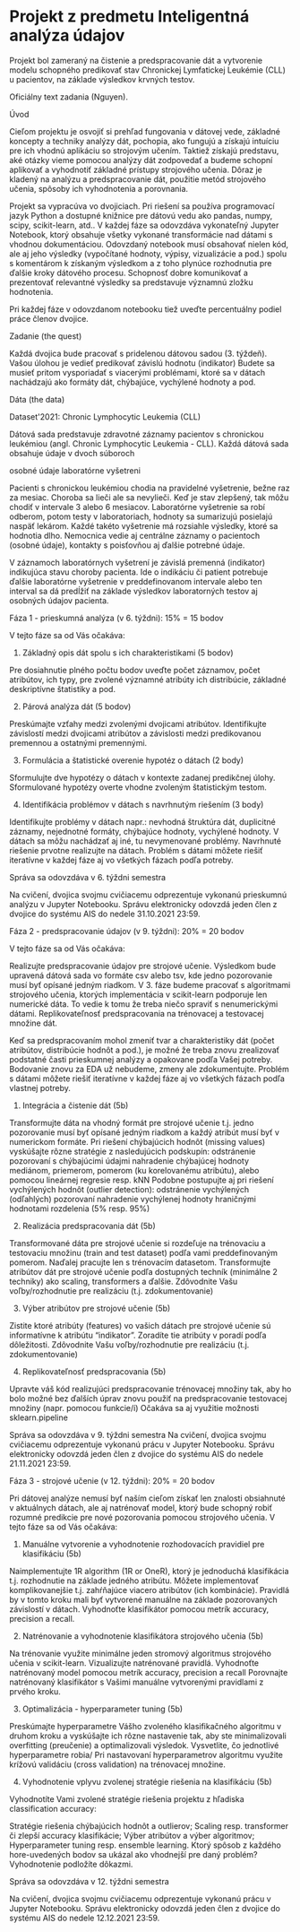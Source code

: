# Projekt z predmetu Inteligentná analýza údajov

Projekt bol zameraný na čistenie a predspracovanie dát a vytvorenie modelu schopného predikovať stav Chronickej Lymfatickej Leukémie (CLL) u pacientov, na základe výsledkov krvných testov.

Oficiálny text zadania (Nguyen).

Úvod

Cieľom projektu je osvojiť si prehľad fungovania v dátovej vede, základné koncepty a techniky analýzy dát, pochopia, ako fungujú a získajú intuíciu pre ich vhodnú aplikáciu so strojovým učením. Taktiež získajú predstavu, aké otázky vieme pomocou analýzy dát zodpovedať a budeme schopní aplikovať a vyhodnotiť základné prístupy strojového učenia. Dôraz je kladený na analýzu a predspracovanie dát, použitie metód strojového učenia, spôsoby ich vyhodnotenia a porovnania.
 
Projekt sa vypracúva vo dvojiciach. Pri riešení sa používa programovací jazyk Python a dostupné knižnice pre dátovú vedu ako pandas, numpy, scipy, scikit-learn, atd.. V každej fáze sa odovzdáva vykonateľný Jupyter Notebook, ktorý obsahuje všetky vykonané transformácie nad dátami s vhodnou dokumentáciou. Odovzdaný notebook musí obsahovať nielen kód, ale aj jeho výsledky (vypočítané hodnoty, výpisy, vizualizácie a pod.) spolu s komentárom k získaným výsledkom a z toho plynúce rozhodnutia pre ďalšie kroky dátového procesu. Schopnosť dobre komunikovať a prezentovať relevantné výsledky sa predstavuje významnú zložku hodnotenia.
 
Pri každej fáze v odovzdanom notebooku tiež uveďte percentuálny podiel práce členov dvojice.

Zadanie (the quest)

Každá dvojica bude pracovať s pridelenou dátovou sadou (3. týždeň).
Vašou úlohou je vedieť predikovať závislú hodnotu (indikator)
Budete sa musieť pritom vysporiadať s viacerými problémami, ktoré sa v dátach nachádzajú ako formáty dát, chýbajúce, vychýlené hodnoty a pod.

Dáta (the data)

Dataset'2021: Chronic Lymphocytic Leukemia (CLL)

Dátová sada predstavuje zdravotné záznamy pacientov s chronickou leukémiou (angl. Chronic Lymphocytic Leukemia - CLL). Každá dátová sada obsahuje údaje v dvoch súboroch

osobné údaje
laboratórne vyšetreni

Pacienti s chronickou leukémiou chodia na pravidelné vyšetrenie, bežne raz za mesiac. Choroba sa lieči ale sa nevylieči. Keď je stav zlepšený, tak môžu chodiť v intervale 3 alebo 6 mesiacov. Laboratórne vyšetrenie sa robí odberom, potom testy v laboratoriach, hodnoty sa sumarizujú posielajú naspäť lekárom. Každé takéto vyšetrenie má rozsiahle výsledky, ktoré sa hodnotia dlho. Nemocnica vedie aj centrálne záznamy o pacientoch (osobné údaje), kontakty s poisťovňou aj ďalšie potrebné údaje.

 
V záznamoch laboratórnych vyšetrení je závislá premenná (indikator) indikujúca stavu choroby pacienta. Ide o indikáciu či patient potrebuje ďalšie laboratórne vyšetrenie v preddefinovanom intervale alebo ten interval sa dá predĺžiť na základe výsledkov laboratorných testov aj osobných údajov pacienta.

Fáza 1 - prieskumná analýza (v 6. týždni): 15% = 15 bodov

V tejto fáze sa od Vás očakáva:
 
1. Základný opis dát spolu s ich charakteristikami (5 bodov)

Pre dosiahnutie plného počtu bodov uveďte
počet záznamov,
počet atribútov,
ich typy,
pre zvolené významné atribúty ich distribúcie, základné deskriptívne štatistiky a pod.

2. Párová analýza dát (5 bodov)

Preskúmajte vzťahy medzi zvolenými dvojicami atribútov.
Identifikujte závislostí medzi dvojicami atribútov a závislosti medzi predikovanou premennou a ostatnými premennými.

3. Formulácia a štatistické overenie hypotéz o dátach (2 body)

Sformulujte dve hypotézy o dátach v kontexte zadanej predikčnej úlohy. 
Sformulované hypotézy overte vhodne zvoleným štatistickým testom.

4. Identifikácia problémov v dátach s navrhnutým riešením (3 body)

Identifikujte problémy v dátach napr.: nevhodná štruktúra dát, duplicitné záznamy, nejednotné formáty, chýbajúce hodnoty, vychýlené hodnoty. V dátach sa môžu nachádzať aj iné, tu nevymenované problémy.
Navrhnuté riešenie prvotne realizujte na dátach. Problém s dátami môžete riešiť iteratívne v každej fáze aj vo všetkých fázach podľa potreby.

Správa sa odovzdáva v 6. týždni semestra

Na cvičení, dvojica svojmu cvičiacemu odprezentuje vykonanú prieskumnú analýzu v Jupyter Notebooku.
Správu elektronicky odovzdá jeden člen z dvojice do systému AIS do nedele 31.10.2021 23:59.

Fáza 2 - predspracovanie údajov (v 9. týždni): 20% = 20 bodov

V tejto fáze sa od Vás očakáva:

Realizujte predspracovanie údajov pre strojové učenie. Výsledkom bude upravená dátová sada vo formáte csv alebo tsv, kde jedno pozorovanie musí byť opísané jedným riadkom.
V 3. fáze budeme pracovať s algoritmami strojového učenia, ktorých implementácia v scikit-learn podporuje len numerické dáta. To vedie k tomu že treba niečo spraviť s nenumerickými dátami.
Replikovateľnosť predspracovania na trénovacej a testovacej množine dát.

Keď sa predspracovaním mohol zmeniť tvar a charakteristiky dát (počet atribútov, distribúcie hodnôt a pod.), je možné že treba znovu zrealizovať podstatné časti prieskumnej analýzy a opakovane podľa Vašej potreby. Bodovanie znovu za EDA už nebudeme, zmeny ale zdokumentujte. Problém s dátami môžete riešiť iteratívne v každej fáze aj vo všetkých fázach podľa vlastnej potreby.
 
1. Integrácia a čistenie dát (5b)

Transformujte dáta na vhodný formát pre strojové učenie t.j. jedno pozorovanie musí byť opísané jedným riadkom a každý atribút musí byť v numerickom formáte. 
Pri riešení chýbajúcich hodnôt (missing values) vyskúšajte rôzne stratégie z nasledujúcich podskupín:
odstránenie pozorovaní s chýbajúcimi údajmi
nahradenie chýbajúcej hodnoty mediánom, priemerom, pomerom (ku korelovanému atribútu), alebo pomocou lineárnej regresie resp. kNN
Podobne postupujte aj pri riešení vychýlených hodnôt (outlier detection):
odstránenie vychýlených (odľahlých) pozorovaní
nahradenie vychýlenej hodnoty hraničnými hodnotami rozdelenia (5% resp. 95%)

2. Realizácia predspracovania dát (5b)

Transformované dáta pre strojové učenie si rozdeľuje na trénovaciu a testovaciu množinu (train and test dataset) podľa vami preddefinovaným pomerom. Naďalej pracujte len s trénovacím datasetom.
Transformujte atribútov dát pre strojové učenie podľa dostupných techník (minimálne 2 techniky) ako scaling, transformers a ďalšie.
Zdôvodnite Vašu voľby/rozhodnutie pre realizáciu (t.j. zdokumentovanie)

3. Výber atribútov pre strojové učenie (5b)

Zistite ktoré atribúty (features) vo vašich dátach pre strojové učenie sú informatívne k atribútu “indikator”.
Zoradíte tie atribúty v poradí podľa dôležitosti. 
Zdôvodnite Vašu voľby/rozhodnutie pre realizáciu (t.j. zdokumentovanie) 

4. Replikovateľnosť predspracovania (5b)

Upravte váš kód realizujúci predspracovanie trénovacej množiny tak, aby ho bolo možné bez ďalších úprav znovu použiť na predspracovanie testovacej množiny (napr. pomocou funkcie/í)
Očakáva sa aj využitie možnosti sklearn.pipeline

Správa sa odovzdáva v 9. týždni semestra
Na cvičení, dvojica svojmu cvičiacemu odprezentuje vykonanú prácu v Jupyter Notebooku.
Správu elektronicky odovzdá jeden člen z dvojice do systému AIS do nedele 21.11.2021 23:59.

Fáza 3 - strojové učenie (v 12. týždni): 20% = 20 bodov

Pri dátovej analýze nemusí byť naším cieľom získať len znalosti obsiahnuté v aktuálnych dátach, ale aj natrénovať model, ktorý bude schopný robiť rozumné predikcie pre nové pozorovania pomocou strojového učenia.
V tejto fáze sa od Vás očakáva:
 
1. Manuálne vytvorenie a vyhodnotenie rozhodovacích pravidiel pre klasifikáciu (5b)

Naimplementujte 1R algorithm (1R or OneR), ktorý je jednoduchá klasifikácia t.j. rozhodnutie na základe jedného atribútu. Môžete implementovať komplikovanejšie t.j. zahŕňajúce viacero atribútov (ich kombinácie).
Pravidlá by v tomto kroku mali byť vytvorené manuálne na základe pozorovaných závislostí v dátach. Vyhodnoťte klasifikátor pomocou metrík accuracy, precision a recall.

2. Natrénovanie a vyhodnotenie klasifikátora strojového učenia (5b)

Na trénovanie využite minimálne jeden stromový algoritmus strojového učenia v scikit-learn.
Vizualizujte natrénované pravidlá.
Vyhodnoťte natrénovaný model pomocou metrík accuracy, precision a recall
Porovnajte natrénovaný klasifikátor s Vašimi manuálne vytvorenými pravidlami z prvého kroku.

3. Optimalizácia - hyperparameter tuning (5b)

Preskúmajte hyperparametre Vášho zvoleného klasifikačného algoritmu v druhom kroku a vyskúšajte ich rôzne nastavenie tak, aby ste minimalizovali overfitting (preučenie) a optimalizovali výsledok. 
Vysvetlite, čo jednotlivé hyperparametre robia/ Pri nastavovaní hyperparametrov algoritmu využite krížovú validáciu (cross validation) na trénovacej množine.

4. Vyhodnotenie vplyvu zvolenej stratégie riešenia na klasifikáciu (5b)

Vyhodnotíte Vami zvolené stratégie riešenia projektu z hľadiska classification accuracy: 

Stratégie riešenia chýbajúcich hodnôt a outlierov;
Scaling resp. transformer či zlepší accuracy klasifikácie;
Výber atribútov a výber algoritmov;
Hyperparameter tuning resp. ensemble learning.
Ktorý spôsob z každého hore-uvedených bodov sa ukázal ako vhodnejší pre daný problém? Vyhodnotenie podložíte dôkazmi.

Správa sa odovzdáva v 12. týždni semestra

Na cvičení, dvojica svojmu cvičiacemu odprezentuje vykonanú prácu v Jupyter Notebooku.
Správu elektronicky odovzdá jeden člen z dvojice do systému AIS do nedele 12.12.2021 23:59.
